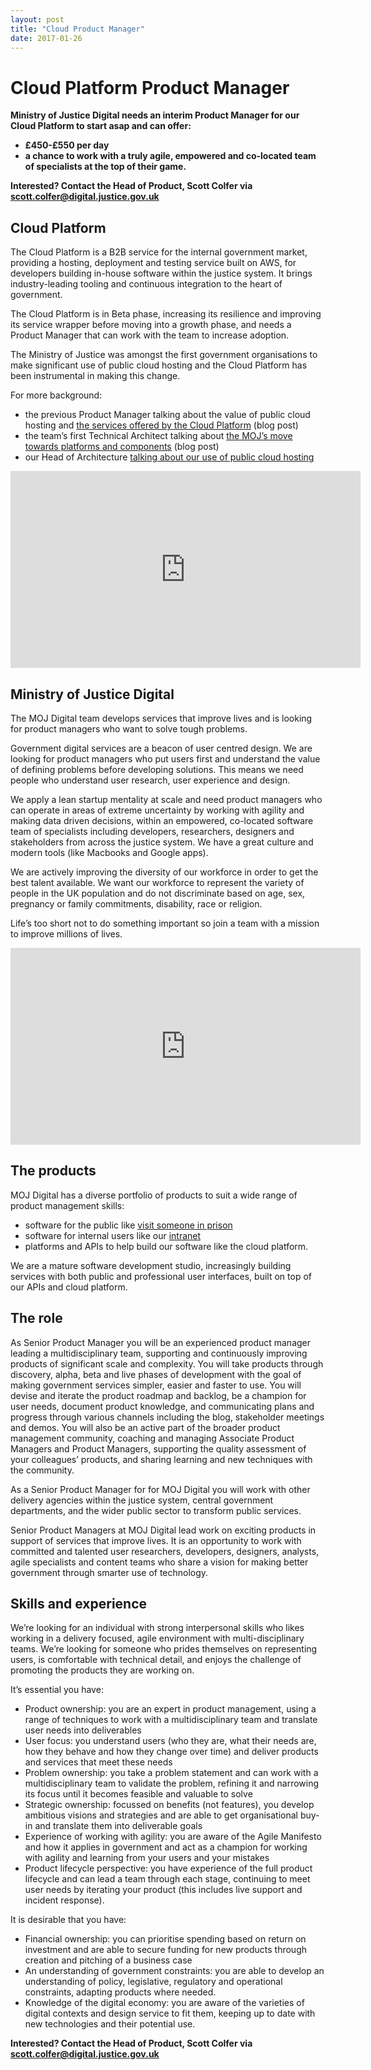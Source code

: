 ```yaml
---
layout: post
title: "Cloud Product Manager"
date: 2017-01-26
---
```


# Cloud Platform Product Manager


**Ministry of Justice Digital needs an interim Product Manager for our Cloud Platform to start asap and can offer:** 

- **£450-£550 per day**
- **a chance to work with a truly agile, empowered and co-located team of specialists at the top of their game.**

**Interested? Contact the Head of Product, Scott Colfer via scott.colfer@digital.justice.gov.uk**

## Cloud Platform

The Cloud Platform is a B2B service for the internal government market, providing a hosting, deployment and testing service built on AWS, for developers building in-house software within the justice system. It brings industry-leading tooling and continuous integration to the heart of government.

The Cloud Platform is in Beta phase, increasing its resilience and improving its service wrapper before moving into a growth phase, and needs a Product Manager that can work with the team to increase adoption.

The Ministry of Justice was amongst the first government organisations to make significant use of public cloud hosting and the Cloud Platform has been instrumental in making this change. 

For more background:

- the previous Product Manager talking about the value of public cloud hosting and [the services offered by the Cloud Platform](https://mojdigital.blog.gov.uk/2016/03/22/everything-you-ever-wanted-to-know-about-the-cloud-and-platforms-but-were-afraid-to-ask/) (blog post)  
- the team’s first Technical Architect talking about [the MOJ’s move towards platforms and components](https://mojdigital.blog.gov.uk/2016/02/15/platforms-postcodes-and-pushing-services-live-a-year-in-the-life-of-our-platforms-team/) (blog post)
- our Head of Architecture [talking about our use of public cloud hosting](https://www.youtube.com/watch?v=jPNnU1Y_3d0&list=PLFC4DF7286B2419F9&index=29)

<iframe width="560" height="315" src="https://www.youtube.com/embed/jPNnU1Y_3d0?list=PLFC4DF7286B2419F9" frameborder="0" allowfullscreen></iframe>

## Ministry of Justice Digital

 The MOJ Digital team develops services that improve lives and is looking for product managers who want to solve tough problems. 

Government digital services are a beacon of user centred design. We are looking for product managers who put users first and understand the value of defining problems before developing solutions. This means we need people who understand user research, user experience and design. 

We apply a lean startup mentality at scale and need product managers who can operate in areas of extreme uncertainty by working with agility and making data driven decisions, within an empowered, co-located software team of specialists including developers, researchers, designers and stakeholders from across the justice system. We have a great culture and modern tools (like Macbooks and Google apps).

We are actively improving the diversity of our workforce in order to get the best talent available. We want our workforce to represent the variety of people in the UK population and do not discriminate based on age, sex, pregnancy or family commitments, disability, race or religion.

Life’s too short not to do something important so join a team with a mission to improve millions of lives.

<iframe width="560" height="315" src="https://www.youtube.com/embed/q3ms8xitK4w?rel=0" frameborder="0" allowfullscreen></iframe>

## The products

MOJ Digital has a diverse portfolio of products to suit a wide range of product management skills:

- software for the public like [visit someone in prison](https://www.gov.uk/prison-visits)
- software for internal users like our [intranet](https://mojdigital.blog.gov.uk/2015/12/11/inside-out-lessons-learnt-from-building-a-new-intranet/)
- platforms and APIs to help build our software like the cloud platform.

We are a mature software development studio, increasingly building services with both public and professional user interfaces, built on top of our APIs and cloud platform.

## The role

As Senior Product Manager you will be an experienced product manager leading a multidisciplinary team, supporting and continuously improving products of significant scale and complexity. You will take products through discovery, alpha, beta and live phases of development with the goal of making government services simpler, easier and faster to use. You will devise and iterate the product roadmap and backlog, be a champion for user needs, document product knowledge, and communicating plans and progress through various channels including the blog, stakeholder meetings and demos. You will also be an active part of the broader product management community, coaching and managing Associate Product Managers and Product Managers, supporting the quality assessment of your colleagues’ products, and sharing learning and new techniques with the community.

As a Senior Product Manager for for MOJ Digital you will work with other delivery agencies within the justice system, central government departments, and the wider public sector to transform public services. 

Senior Product Managers at MOJ Digital lead work on exciting products in support of services that improve lives. It is an opportunity to work with committed and talented user researchers, developers, designers, analysts, agile specialists and content teams who share a vision for making better government through smarter use of technology.

## Skills and experience

We’re looking for an individual with strong interpersonal skills who likes working in a delivery focused, agile environment with multi-disciplinary teams. We’re looking for someone who prides themselves on representing users, is comfortable with technical detail, and enjoys the challenge of promoting the products they are working on.

It’s essential you have:

- Product ownership: you are an expert in product management, using a range of techniques to work with a multidisciplinary team and translate user needs into deliverables
- User focus: you understand users (who they are, what their needs are, how they behave and how they change over time) and deliver products and services that meet these needs
- Problem ownership: you take a problem statement and can work with a multidisciplinary team to validate the problem, refining it and narrowing its focus until it becomes feasible and valuable to solve
- Strategic ownership: focussed on benefits (not features), you develop ambitious visions and strategies and are able to get organisational buy-in and translate them into deliverable goals
- Experience of working with agility: you are aware of the Agile Manifesto and how it applies in government and act as a champion for working with agility and learning from your users and your mistakes
- Product lifecycle perspective: you have experience of the full product lifecycle and can lead a team through each stage, continuing to meet user needs by iterating your product (this includes live support and incident response).

It is desirable that you have:

- Financial ownership: you can prioritise spending based on return on investment and are able to secure funding for new products through creation and pitching of a business case
- An understanding of government constraints: you are able to develop an understanding of policy, legislative, regulatory and operational constraints, adapting products where needed.
- Knowledge of the digital economy: you are aware of the varieties of digital contexts and design service to fit them, keeping up to date with new technologies and their potential use.

**Interested? Contact the Head of Product, Scott Colfer via scott.colfer@digital.justice.gov.uk**
